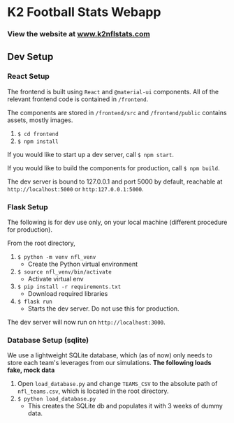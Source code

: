 # K2 Football Stats Webapp

### View the website at www.k2nflstats.com

## Dev Setup

### React Setup
The frontend is built using `React` and `@material-ui` components. All of the relevant frontend code is contained in `/frontend`.

The components are stored in `/frontend/src` and `/frontend/public` contains assets, mostly images.

1. `$ cd frontend`
2. `$ npm install`

If you would like to start up a dev server, call `$ npm start`.

If you would like to build the components for production, call `$ npm build`. 

The dev server is bound to 127.0.0.1 and port 5000 by default, reachable at `http://localhost:5000` or `http:127.0.0.1:5000`.

### Flask Setup
The following is for dev use only, on your local machine (different procedure for production).

From the root directory,

1. `$ python -m venv nfl_venv`
	- Create the Python virtual environment
2. `$ source nfl_venv/bin/activate`
	- Activate virtual env
3. `$ pip install -r requirements.txt`
	- Download required libraries
4. `$ flask run`
	- Starts the dev server. Do not use this for production.

The dev server will now run on `http://localhost:3000`.

### Database Setup (sqlite)
We use a lightweight SQLite database, which (as of now) only needs to store each team's leverages from our simulations.
**The following loads fake, mock data**

1. Open `load_database.py` and change `TEAMS_CSV` to the absolute path of `nfl_teams.csv`, which is located in the root directory.
2. `$ python load_database.py`
	- This creates the SQLite db and populates it with 3 weeks of dummy data.
